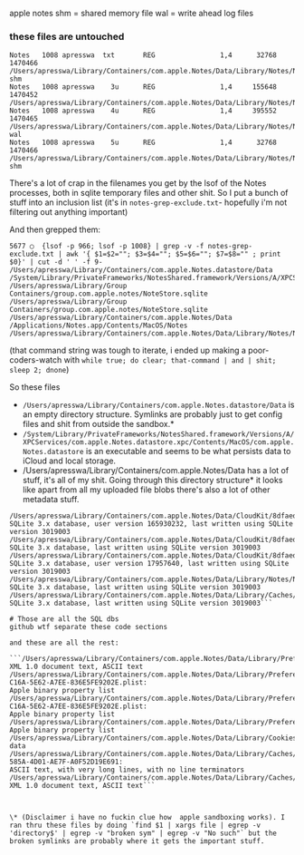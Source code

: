 apple notes
shm = shared memory file
wal = write ahead log files

### these files are untouched 

```
Notes   1008 apresswa  txt       REG                1,4      32768  1470466 /Users/apresswa/Library/Containers/com.apple.Notes/Data/Library/Notes/NotesV7.storedata-shm
Notes   1008 apresswa    3u      REG                1,4     155648  1470452 /Users/apresswa/Library/Containers/com.apple.Notes/Data/Library/Notes/NotesV7.storedata
Notes   1008 apresswa    4u      REG                1,4     395552  1470465 /Users/apresswa/Library/Containers/com.apple.Notes/Data/Library/Notes/NotesV7.storedata-wal
Notes   1008 apresswa    5u      REG                1,4      32768  1470466 /Users/apresswa/Library/Containers/com.apple.Notes/Data/Library/Notes/NotesV7.storedata-shm
```

There's a lot of crap in the filenames you get by the lsof of the Notes processes, both in sqlite temporary files and other shit. So I put a bunch of stuff into an inclusion list (it's in `notes-grep-exclude.txt`- hopefully i'm not filtering out anything important)

And then grepped them:
```
5677 ◯  {lsof -p 966; lsof -p 1008} | grep -v -f notes-grep-exclude.txt | awk '{ $1=$2=""; $3=$4=""; $5=$6=""; $7=$8="" ; print $0}' | cut -d ' ' -f 9-
/Users/apresswa/Library/Containers/com.apple.Notes.datastore/Data
/System/Library/PrivateFrameworks/NotesShared.framework/Versions/A/XPCServices/com.apple.Notes.datastore.xpc/Contents/MacOS/com.apple.Notes.datastore
/Users/apresswa/Library/Group Containers/group.com.apple.notes/NoteStore.sqlite
/Users/apresswa/Library/Group Containers/group.com.apple.notes/NoteStore.sqlite
/Users/apresswa/Library/Containers/com.apple.Notes/Data
/Applications/Notes.app/Contents/MacOS/Notes
/Users/apresswa/Library/Containers/com.apple.Notes/Data/Library/Notes/NotesV7.storedata
```

(that command string was tough to iterate, i ended up making a poor-coders-watch with `while true; do clear; that-command | and | shit; sleep 2; dnone`)

So these files 
* `/Users/apresswa/Library/Containers/com.apple.Notes.datastore/Data` is an empty directory structure. Symlinks are probably just to get config files and shit from outside the sandbox.\*
* `/System/Library/PrivateFrameworks/NotesShared.framework/Versions/A/XPCServices/com.apple.Notes.datastore.xpc/Contents/MacOS/com.apple.Notes.datastore` is an executable and seems to be what persists data to iCloud and local storage.
* /Users/apresswa/Library/Containers/com.apple.Notes/Data has a lot of stuff, it's all of my shit. Going through this directory structure\* it looks like apart from all my uploaded file blobs there's also a lot of other metadata stuff.

```/Users/apresswa/Library/Containers/com.apple.Notes/Data/CloudKit/8dfaed7cb02f131324842fa27d653c460d733303/Records/pcs.db:                                                                                        SQLite 3.x database, user version 8, last written using SQLite version 3019003
/Users/apresswa/Library/Containers/com.apple.Notes/Data/CloudKit/8dfaed7cb02f131324842fa27d653c460d733303/Records/Records.db:                                                                                    SQLite 3.x database, user version 165930232, last written using SQLite version 3019003
/Users/apresswa/Library/Containers/com.apple.Notes/Data/CloudKit/8dfaed7cb02f131324842fa27d653c460d733303/MMCS/.cs/ChunkStoreDatabase:                                                                           SQLite 3.x database, last written using SQLite version 3019003
/Users/apresswa/Library/Containers/com.apple.Notes/Data/CloudKit/8dfaed7cb02f131324842fa27d653c460d733303/AssetsDb/Assets.db:                                                                                    SQLite 3.x database, user version 17957640, last written using SQLite version 3019003
/Users/apresswa/Library/Containers/com.apple.Notes/Data/Library/Notes/NotesV7.storedata:                                                                                                                         SQLite 3.x database, last written using SQLite version 3019003
/Users/apresswa/Library/Containers/com.apple.Notes/Data/Library/Caches/com.apple.Notes/Cache.db:                                                                                                                 SQLite 3.x database, last written using SQLite version 3019003```

# Those are all the SQL dbs
github wtf separate these code sections

and these are all the rest:

```/Users/apresswa/Library/Containers/com.apple.Notes/Data/Library/Preferences/com.xerox.xeroxfeatures.pde.plist:                                                                                                   XML 1.0 document text, ASCII text
/Users/apresswa/Library/Containers/com.apple.Notes/Data/Library/Preferences/ByHost/com.apple.Notes.A17F494D-C16A-5E62-A7EE-836E5FE9202E.plist:                                                                   Apple binary property list
/Users/apresswa/Library/Containers/com.apple.Notes/Data/Library/Preferences/ByHost/com.apple.Notes.SharingExtension.A17F494D-C16A-5E62-A7EE-836E5FE9202E.plist:                                                  Apple binary property list
/Users/apresswa/Library/Containers/com.apple.Notes/Data/Library/Preferences/com.apple.Notes.plist:                                                                                                               Apple binary property list
/Users/apresswa/Library/Containers/com.apple.Notes/Data/Library/Cookies/Cookies.binarycookies:                                                                                                                   data
/Users/apresswa/Library/Containers/com.apple.Notes/Data/Library/Caches/com.apple.Notes/fsCachedData/1AFC6CE5-585A-4D01-AE7F-A0F52D19E691:                                                                        ASCII text, with very long lines, with no line terminators
/Users/apresswa/Library/Containers/com.apple.Notes/Data/Library/Caches/RemoteConfiguration.plist:                                                                                                                XML 1.0 document text, ASCII text```



\* (Disclaimer i have no fuckin clue how  apple sandboxing works). I ran thru these files by doing `find $1 | xargs file | egrep -v 'directory$' | egrep -v "broken sym" | egrep -v "No such"` but the broken symlinks are probably where it gets the important stuff.
